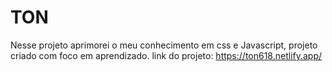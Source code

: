 # TON
Nesse projeto aprimorei o meu conhecimento em css e Javascript, projeto criado com foco em aprendizado. link do projeto: https://ton618.netlify.app/
